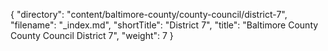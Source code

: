 {
  "directory": "content/baltimore-county/county-council/district-7",
  "filename": "_index.md",
  "shortTitle": "District 7",
  "title": "Baltimore County County Council District 7",
  "weight": 7
}
